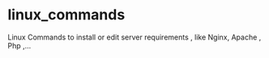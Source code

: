 # linux_commands
Linux Commands to install or edit server requirements , like Nginx, Apache , Php ,...

